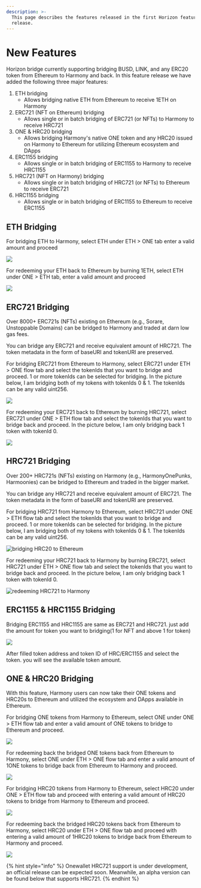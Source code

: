 ```yaml
---
description: >-
  This page describes the features released in the first Horizon feature
  release.
---
```


# New Features

Horizon bridge currently supporting bridging BUSD, LINK, and any ERC20 token from Ethereum to Harmony and back. In this feature release we have added the following three major features:

1. ETH bridging
   * Allows bridging native ETH from Ethereum to receive 1ETH on Harmony
2. ERC721 (NFT on Ethereum) bridging
   * Allows single or in batch bridging of ERC721 (or NFTs) to Harmony to receive HRC721
3. ONE & HRC20 bridging
   * Allows bridging Harmony's native ONE token and any HRC20 issued on Harmony to Ethereum for utilizing Ethereum ecosystem and DApps&#x20;
4. ERC1155 bridging
   * Allows single or in batch bridging of ERC1155 to Harmony to receive HRC1155
5. HRC721 (NFT on Harmony) bridging
   * Allows single or in batch bridging of HRC721 (or NFTs) to Ethereum to receive ERC721
6. HRC1155 bridging
   * Allows single or in batch bridging of ERC1155 to Ethereum to receive ERC1155

## ETH Bridging

For bridging ETH to Harmony, select ETH under ETH > ONE tab enter a valid amount and proceed

![](<../../.gitbook/assets/Screen Shot 2021-01-12 at 6.18.43 PM.png>)

For redeeming your ETH back to Ethereum by burning 1ETH, select ETH under ONE > ETH tab, enter a valid amount and proceed

![](<../../.gitbook/assets/Screen Shot 2021-01-12 at 6.22.11 PM.png>)

## ERC721 Bridging

Over 8000+ ERC721s (NFTs) existing on Ethereum (e.g., Sorare, Unstoppable Domains) can be bridged to Harmony and traded at darn low gas fees.

You can bridge any ERC721 and receive equivalent amount of HRC721. The token metadata in the form of baseURI and tokenURI are preserved.

For bridging ERC721 from Ethereum to Harmony, select ERC721 under ETH > ONE flow tab and select the tokenIds that you want to bridge and proceed. 1 or more tokenIds can be selected for bridging. In the picture below, I am bridging both of my tokens with tokenIds 0 & 1. The tokenIds can be any valid uint256.

![](<../../.gitbook/assets/Screen Shot 2021-01-12 at 6.28.40 PM.png>)

For redeeming your ERC721 back to Ethereum by burning HRC721, select ERC721 under ONE > ETH flow tab and select the tokenIds that you want to bridge back and proceed. In the picture below, I am only bridging back 1 token with tokenId 0.

![](<../../.gitbook/assets/Screen Shot 2021-01-12 at 6.39.18 PM.png>)

## HRC721 Bridging

Over 200+ HRC721s (NFTs) existing on Harmony (e.g., HarmonyOnePunks, Harmoonies) can be bridged to Ethereum and traded in the bigger market.

You can bridge any HRC721 and receive equivalent amount of ERC721. The token metadata in the form of baseURI and tokenURI are preserved.

For bridging HRC721 from Harmony to Ethereum, select HRC721 under ONE > ETH flow tab and select the tokenIds that you want to bridge and proceed. 1 or more tokenIds can be selected for bridging. In the picture below, I am bridging both of my tokens with tokenIds 0 & 1. The tokenIds can be any valid uint256.

![bridging HRC20 to Ethereum](<../../.gitbook/assets/image (286).png>)

For redeeming your HRC721 back to Harmony by burning ERC721, select HRC721 under ETH > ONE flow tab and select the tokenIds that you want to bridge back and proceed. In the picture below, I am only bridging back 1 token with tokenId 0.

![redeeming HRC721 to Harmony ](<../../.gitbook/assets/image (287).png>)

## ERC1155 & HRC1155 Bridging

Bridging ERC1155 and HRC1155 are same as ERC721 and HRC721. just add the amount for token you want to bridging(1 for NFT and above 1 for token)

![](<../../.gitbook/assets/image (285).png>)

After filled token address and token ID of HRC/ERC1155 and select the token. you will see the available token amount.

## ONE & HRC20 Bridging

With this feature, Harmony users can now take their ONE tokens and HRC20s to Ethereum and utilized the ecosystem and DApps available in Ethereum.&#x20;

For bridging ONE tokens from Harmony to Ethereum, select ONE under ONE > ETH flow tab and enter a valid amount of ONE tokens to bridge to Ethereum and proceed.

![](<../../.gitbook/assets/Screen Shot 2021-01-12 at 6.41.12 PM.png>)

For redeeming back the bridged ONE tokens back from Ethereum to Harmony, select ONE under ETH > ONE flow tab and enter a valid amount of 1ONE tokens to bridge back from Ethereum to Harmony and proceed.

![](<../../.gitbook/assets/Screen Shot 2021-01-12 at 6.43.48 PM.png>)

For bridging HRC20 tokens from Harmony to Ethereum, select HRC20 under ONE > ETH flow tab and proceed with entering a valid amount of HRC20 tokens to bridge from Harmony to Ethereum and proceed.

![](<../../.gitbook/assets/Screen Shot 2021-01-12 at 6.47.19 PM.png>)

For redeeming back the bridged HRC20 tokens back from Ethereum to Harmony, select HRC20 under ETH > ONE flow tab and proceed with entering a valid amount of 1HRC20 tokens to bridge back from Ethereum to Harmony and proceed.

![](../../.gitbook/assets/screen-shot-2021-01-12-at-6.48.31-pm.png)

{% hint style="info" %}
Onewallet HRC721 support is under development, an official release can be expected soon. Meanwhile, an alpha version can be found below that supports HRC721.
{% endhint %}
